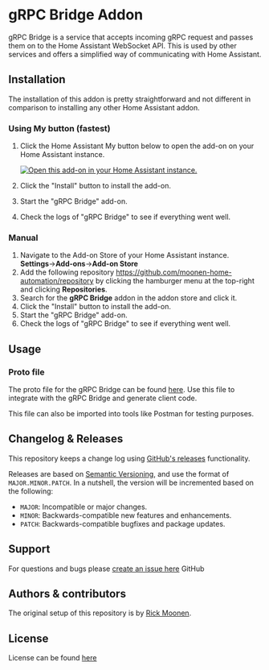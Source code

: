 # gRPC Bridge Addon

gRPC Bridge is a service that accepts incoming gRPC request and passes them on to the Home Assistant WebSocket API.
This is used by other services and offers a simplified way of communicating with Home Assistant.

## Installation

The installation of this addon is pretty straightforward and not different in comparison to installing any other Home Assistant addon.

### Using My button (fastest)

1. Click the Home Assistant My button below to open the add-on on your Home
   Assistant instance.

   [![Open this add-on in your Home Assistant instance.][addon-badge]][addon]

2. Click the "Install" button to install the add-on.
3. Start the "gRPC Bridge" add-on.
4. Check the logs of "gRPC Bridge" to see if everything went well.

### Manual

1. Navigate to the Add-on Store of your Home Assistant instance. **Settings**->**Add-ons**->**Add-on Store**
2. Add the following repository https://github.com/moonen-home-automation/repository by clicking the hamburger menu at the top-right and clicking **Repositories**.
3. Search for the **gRPC Bridge** addon in the addon store and click it.
4. Click the "Install" button to install the add-on.
5. Start the "gRPC Bridge" add-on.
6. Check the logs of "gRPC Bridge" to see if everything went well.

## Usage

### Proto file

The proto file for the gRPC Bridge can be found [here](https://github.com/moonen-home-automation/proto/blob/main/hass.proto).
Use this file to integrate with the gRPC Bridge and generate client code.

This file can also be imported into tools like Postman for testing purposes.

## Changelog & Releases

This repository keeps a change log using [GitHub's releases][releases]
functionality.

Releases are based on [Semantic Versioning][semver], and use the format
of `MAJOR.MINOR.PATCH`. In a nutshell, the version will be incremented
based on the following:

- `MAJOR`: Incompatible or major changes.
- `MINOR`: Backwards-compatible new features and enhancements.
- `PATCH`: Backwards-compatible bugfixes and package updates.

## Support

For questions and bugs please [create an issue here][issues] GitHub

## Authors & contributors

The original setup of this repository is by [Rick Moonen][rickmoonex].

## License

License can be found [here][license]

[license]: https://github.com/moonen-home-automation/grpc-bridge/blob/main/LICENSE
[issues]: https://github.com/moonen-home-automation/grpc-bridge/issues
[releases]: https://github.com/moonen-home-automation/grpc-bridge/releases
[rickmoonex]: https://github.com/rickmoonex
[semver]: https://semver.org/spec/v2.0.0.html
[addon-badge]: https://my.home-assistant.io/badges/supervisor_addon.svg
[addon]: https://my.home-assistant.io/redirect/supervisor_addon/?addon=0ed99dab_grpc-bridge&repository_url=https%3A%2F%2Fgithub.com%2Fmoonen-home-automation%2Frepository
